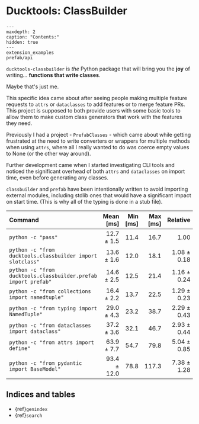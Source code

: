 # Ducktools: ClassBuilder #

```{toctree}
---
maxdepth: 2
caption: "Contents:"
hidden: true
---
extension_examples
prefab/api
```

`ducktools-classbuilder` is *the* Python package that will bring you the **joy**
of writing... **functions that write classes**.

Maybe that's just me.

This specific idea came about after seeing people making multiple feature requests
to `attrs` or `dataclasses` to add features or to merge feature PRs. This project
is supposed to both provide users with some basic tools to allow them to make 
custom class generators that work with the features they need.

Previously I had a project - `PrefabClasses` - which came about while getting
frustrated at the need to write converters or wrappers for multiple methods when
using `attrs`, where all I really wanted to do was coerce empty values to None 
(or the other way around).

Further development came when I started investigating CLI tools and noticed the
significant overhead of both `attrs` and `dataclasses` on import time, even before
generating any classes.

`classbuilder` and `prefab` have been intentionally written to avoid importing external
modules, including stdlib ones that would have a significant impact on start time.
(This is why all of the typing is done in a stub file).

| Command | Mean [ms] | Min [ms] | Max [ms] | Relative |
|:---|---:|---:|---:|---:|
| `python -c "pass"` | 12.7 ± 1.5 | 11.4 | 16.7 | 1.00 |
| `python -c "from ducktools.classbuilder import slotclass"` | 13.6 ± 1.6 | 12.0 | 18.1 | 1.08 ± 0.18 |
| `python -c "from ducktools.classbuilder.prefab import prefab"` | 14.6 ± 2.5 | 12.5 | 21.4 | 1.16 ± 0.24 |
| `python -c "from collections import namedtuple"` | 16.4 ± 2.2 | 13.7 | 22.5 | 1.29 ± 0.23 |
| `python -c "from typing import NamedTuple"` | 29.0 ± 4.3 | 23.2 | 38.7 | 2.29 ± 0.43 |
| `python -c "from dataclasses import dataclass"` | 37.2 ± 3.6 | 32.1 | 46.7 | 2.93 ± 0.44 |
| `python -c "from attrs import define"` | 63.9 ± 7.7 | 54.7 | 79.8 | 5.04 ± 0.85 |
| `python -c "from pydantic import BaseModel"` | 93.4 ± 12.0 | 78.8 | 117.3 | 7.38 ± 1.28 |


## Indices and tables ##

* {ref}`genindex`
* {ref}`search`
